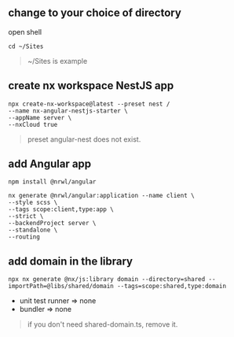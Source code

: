 ## change to your choice of directory
open shell
```
cd ~/Sites
```
> ~/Sites is example

## create nx workspace NestJS app
```
npx create-nx-workspace@latest --preset nest /
--name nx-angular-nestjs-starter \
--appName server \
--nxCloud true
```
> preset angular-nest does not exist.

## add Angular app
```
npm install @nrwl/angular
```
```
nx generate @nrwl/angular:application --name client \
--style scss \
--tags scope:client,type:app \
--strict \
--backendProject server \
--standalone \
--routing
```

## add domain in the library
```
npx nx generate @nx/js:library domain --directory=shared --importPath=@libs/shared/domain --tags=scope:shared,type:domain
```
- unit test runner => none
- bundler => none

> if you don't need shared-domain.ts, remove it.
